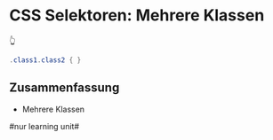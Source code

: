 # CSS Selektoren: Mehrere Klassen
👆

```java
.class1.class2 { }
```

## Zusammenfassung
- Mehrere Klassen


#nur learning unit#